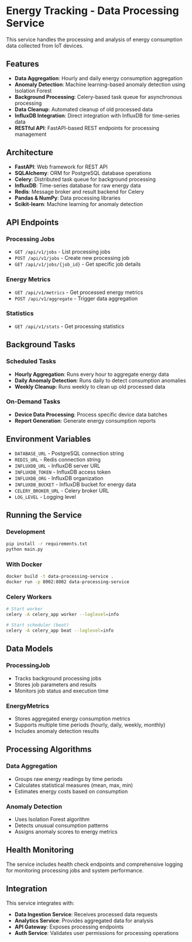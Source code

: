 # Energy Tracking - Data Processing Service

This service handles the processing and analysis of energy consumption data collected from IoT devices.

## Features

- **Data Aggregation**: Hourly and daily energy consumption aggregation
- **Anomaly Detection**: Machine learning-based anomaly detection using Isolation Forest
- **Background Processing**: Celery-based task queue for asynchronous processing
- **Data Cleanup**: Automated cleanup of old processed data
- **InfluxDB Integration**: Direct integration with InfluxDB for time-series data
- **RESTful API**: FastAPI-based REST endpoints for processing management

## Architecture

- **FastAPI**: Web framework for REST API
- **SQLAlchemy**: ORM for PostgreSQL database operations
- **Celery**: Distributed task queue for background processing
- **InfluxDB**: Time-series database for raw energy data
- **Redis**: Message broker and result backend for Celery
- **Pandas & NumPy**: Data processing libraries
- **Scikit-learn**: Machine learning for anomaly detection

## API Endpoints

### Processing Jobs
- `GET /api/v1/jobs` - List processing jobs
- `POST /api/v1/jobs` - Create new processing job
- `GET /api/v1/jobs/{job_id}` - Get specific job details

### Energy Metrics
- `GET /api/v1/metrics` - Get processed energy metrics
- `POST /api/v1/aggregate` - Trigger data aggregation

### Statistics
- `GET /api/v1/stats` - Get processing statistics

## Background Tasks

### Scheduled Tasks
- **Hourly Aggregation**: Runs every hour to aggregate energy data
- **Daily Anomaly Detection**: Runs daily to detect consumption anomalies
- **Weekly Cleanup**: Runs weekly to clean up old processed data

### On-Demand Tasks
- **Device Data Processing**: Process specific device data batches
- **Report Generation**: Generate energy consumption reports

## Environment Variables

- `DATABASE_URL` - PostgreSQL connection string
- `REDIS_URL` - Redis connection string
- `INFLUXDB_URL` - InfluxDB server URL
- `INFLUXDB_TOKEN` - InfluxDB access token
- `INFLUXDB_ORG` - InfluxDB organization
- `INFLUXDB_BUCKET` - InfluxDB bucket for energy data
- `CELERY_BROKER_URL` - Celery broker URL
- `LOG_LEVEL` - Logging level

## Running the Service

### Development
```bash
pip install -r requirements.txt
python main.py
```

### With Docker
```bash
docker build -t data-processing-service .
docker run -p 8002:8002 data-processing-service
```

### Celery Workers
```bash
# Start worker
celery -A celery_app worker --loglevel=info

# Start scheduler (beat)
celery -A celery_app beat --loglevel=info
```

## Data Models

### ProcessingJob
- Tracks background processing jobs
- Stores job parameters and results
- Monitors job status and execution time

### EnergyMetrics
- Stores aggregated energy consumption metrics
- Supports multiple time periods (hourly, daily, weekly, monthly)
- Includes anomaly detection results

## Processing Algorithms

### Data Aggregation
- Groups raw energy readings by time periods
- Calculates statistical measures (mean, max, min)
- Estimates energy costs based on consumption

### Anomaly Detection
- Uses Isolation Forest algorithm
- Detects unusual consumption patterns
- Assigns anomaly scores to energy metrics

## Health Monitoring

The service includes health check endpoints and comprehensive logging for monitoring processing jobs and system performance.

## Integration

This service integrates with:
- **Data Ingestion Service**: Receives processed data requests
- **Analytics Service**: Provides aggregated data for analysis
- **API Gateway**: Exposes processing endpoints
- **Auth Service**: Validates user permissions for processing operations
